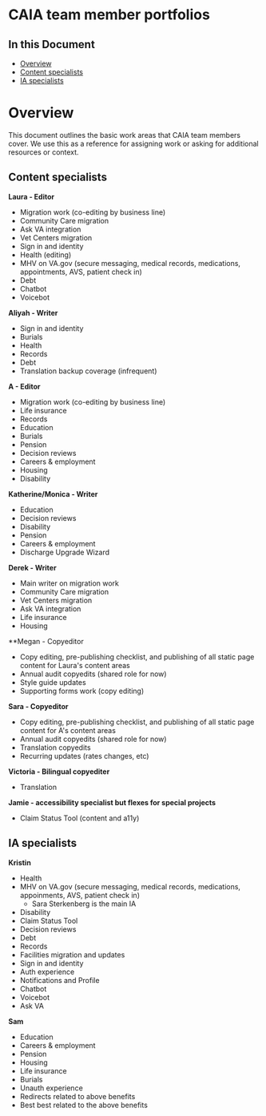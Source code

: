 # CAIA team member portfolios

## In this Document
- [Overview](https://github.com/department-of-veterans-affairs/va.gov-team/blob/master/teams/CAIA/Ops/CAIA-team-member-portfolios.md#overview)
- [Content specialists](https://github.com/department-of-veterans-affairs/va.gov-team/blob/master/teams/CAIA/Ops/CAIA-team-member-portfolios.md#content-specialists)
- [IA specialists](https://github.com/department-of-veterans-affairs/va.gov-team/blob/master/teams/CAIA/Ops/CAIA-team-member-portfolios.md#ia-specialists)

# Overview

This document outlines the basic work areas that CAIA team members cover. We use this as a reference for assigning work or asking for additional resources or context.

## Content specialists 
**Laura - Editor**
- Migration work (co-editing by business line)
- Community Care migration 
- Ask VA integration
- Vet Centers migration
- Sign in and identity
- Health (editing)
- MHV on VA.gov (secure messaging, medical records, medications, appointments, AVS, patient check in)
- Debt
- Chatbot
- Voicebot

**Aliyah - Writer**
- Sign in and identity
- Burials 
- Health 
- Records
- Debt 
- Translation backup coverage (infrequent)

**A - Editor**
- Migration work (co-editing by business line)
- Life insurance
- Records
- Education
- Burials 
- Pension 
- Decision reviews
- Careers & employment
- Housing 
- Disability 


**Katherine/Monica - Writer**
- Education
- Decision reviews
- Disability
- Pension
- Careers & employment
- Discharge Upgrade Wizard

**Derek - Writer**
- Main writer on migration work
- Community Care migration
- Vet Centers migration
- Ask VA integration
- Life insurance
- Housing

**Megan - Copyeditor
- Copy editing, pre-publishing checklist, and publishing of all static page content for Laura's content areas
- Annual audit copyedits (shared role for now)
- Style guide updates
- Supporting forms work (copy editing)
  
**Sara - Copyeditor**
 - Copy editing, pre-publishing checklist, and publishing of all static page content for A's content areas
- Annual audit copyedits (shared role for now)
- Translation copyedits
- Recurring updates (rates changes, etc)

**Victoria - Bilingual copyediter**
- Translation

**Jamie - accessibility specialist but flexes for special projects**
- Claim Status Tool (content and a11y)

## IA specialists
**Kristin** 
- Health
- MHV on VA.gov (secure messaging, medical records, medications, appoinments, AVS, patient check in)
  - Sara Sterkenberg is the main IA
- Disability
- Claim Status Tool
- Decision reviews
- Debt
- Records
- Facilities migration and updates
- Sign in and identity
- Auth experience
- Notifications and Profile
- Chatbot
- Voicebot
- Ask VA
  
**Sam**
- Education
- Careers & employment
- Pension
- Housing
- Life insurance
- Burials
- Unauth experience
- Redirects related to above benefits
- Best best related to the above benefits
